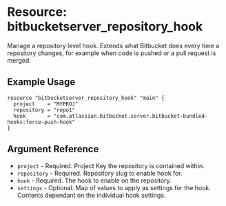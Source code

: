 # Resource: bitbucketserver_repository_hook

Manage a repository level hook. Extends what Bitbucket does every time a repository changes, for example when code is pushed or a pull request is merged.

## Example Usage

```hcl
resource "bitbucketserver_repository_hook" "main" {
  project    = "MYPROJ"
  repository = "repo1"
  hook       = "com.atlassian.bitbucket.server.bitbucket-bundled-hooks:force-push-hook"
}
```

## Argument Reference

* `project` - Required. Project Key the repository is contained within.
* `repository` - Required. Repository slug to enable hook for.
* `hook` - Required. The hook to enable on the repository.
* `settings` - Optional. Map of values to apply as settings for the hook. Contents dependant on the individual hook settings.
